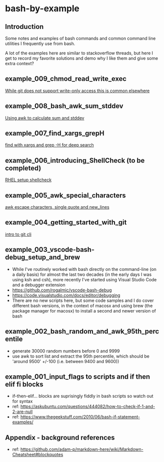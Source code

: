# bash-by-example
## Introduction

Some notes and examples of bash commands and common command line utilities I frequently use from bash.

A lot of the examples here are similar to stackoverflow threads, but here I get to record my favorite solutions and demo why I like them and give some extra context?

##  example_009_chmod_read_write_exec
[While git does not support write-only access this is common elsewhere](example_009_chmod_read_write_exec/README.md)

## example_008_bash_awk_sum_stddev
[Using awk to calculate sum and stddev](example_008_bash_awk_sum_stddev/README.md)

## example_007_find_xargs_grepH
[find with xargs and grep -H for deep search](example_007_find_xargs_grepH/README.md)

## example_006_introducing_ShellCheck (to be completed)
[RHEL setup shellcheck](example_006_introducing_ShellCheck/README.md)

## example_005_awk_special_characters
[awk escape characters, single quote and new_lines](example_005_awk_special_characters/README.md)

## example_004_getting_started_with_git
[intro to git cli](example_004_getting_started_with_git/README.md)

## example_003_vscode-bash-debug_setup_and_brew
- While I've routinely worked with bash directly on the command-line (on a daily basis) for almost the last two decades (in the early days I was using ksh and csh), more recently I've started using Visual Studio Code and a debugger extension
- https://github.com/rogalmic/vscode-bash-debug
- https://code.visualstudio.com/docs/editor/debugging
- There are no new scripts here, but some code samples and I do cover different bash versions, in the context of macosx and using brew (the package manager for macosx) to install a second and newer version of bash


## example_002_bash_random_and_awk_95th_percentile
- generate 30000 random numbers before 0 and 9999
- use awk to sort list and extract the 95th percentile, which should be 'around 9500' +/-100 (i.e. between 9400 and 9600))

## example_001_input_flags to scripts and if then elif fi blocks
- if-then-elif... blocks are suprisingly fiddly in bash scripts so watch out for syntax
- ref: https://askubuntu.com/questions/444082/how-to-check-if-1-and-2-are-null
- ref: https://www.thegeekstuff.com/2010/06/bash-if-statement-examples/


## Appendix - background references

- ref: https://github.com/adam-p/markdown-here/wiki/Markdown-Cheatsheet#blockquotes
